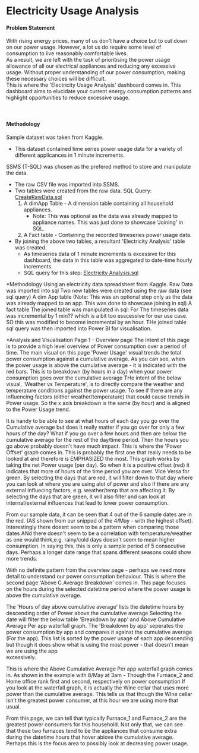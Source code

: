 # Electricity Usage Analysis #

#### Problem Statement ####
With rising energy prices, many of us don't have a choice but to cut down on our power usage. However, a lot us do require some level of consumption to live reasonably comfortable lives. <br/>
As a result, we are left with the task of prioritising the power usage allowance of all our electrical appliances and reducing any excessive usage. Without proper understanding of our power consumption, making these necessary choices will be difficult. <br/>
This is where the 'Electricity Usage Analysis' dashboard comes in. This dashboard aims to elucidate your current energy consumption patterns and highlight opportunities to reduce excessive usage. <br/>
<br/>
<br/>
#### Methodology ####
Sample dataset was taken from Kaggle.
* This dataset contained time series power usage data for a variety of different applicances in 1 minute increments. <br/>

SSMS (T-SQL) was chosen as the prefered method to store and manipulate the data.
* The raw CSV file was imported into SSMS.
* Two tables were created from the raw data. SQL Query: [CreateRawData.sql](https://github.com/KeenanJWong/Electricity-Usage-Analysis/blob/main/CreateRawData.sql)
  1) A dimApp Table - A dimension table containing all household appliances.
      * Note: This was optional as the data was already mapped to appliance names. This was just done to showcase 'Joining' in SQL.
  2) A Fact table - Containing the recorded timeseries power usage data.
* By joining the above two tables, a resultant 'Electricity Analysis' table was created.
  * As timeseries data of 1 minute increments is excessive for this dashboard, the data in this table was aggregated to date-time hourly increments.
  * SQL query for this step: [Electricity Analysis.sql](https://github.com/KeenanJWong/Electricity-Usage-Analysis/blob/main/Electricity%20Analysis.sql)

*Methodology
Using an electricity data spreadsheet from Kaggle.
Raw Data was imported into sql 
Two new tables were created using the raw data (see sql query)
  A dim App table (Note: This was an optional step only as the data was already mapped to an app. This was done to showcase joining in sql)
  A fact table
The joined table was manipulated in sql: For
  The timeseries data was incremental by 1 min?? which is a bit too esscessive for our use case. SO this was modified to become incremental by an hour.
THe joined table sql query was then imported into Power BI for visualisation.

*Analysis and Visualisation
Page 1 - Overview page
The intent of this page is to provide a high level overview of Power consumption over a period of time.
The main visual on this page 'Power Usage' visual trends the total power consumption against a cumulative average.
    As you can see, when the power usage is above the cumulative average - it is indicated with the red bars.
    This is to breakdown (by hours in a day) when your power consumption goes over the cumulative average
THe intent of the below visual, 'Weather vs Temperature', is to directly compare the weather and temperature conditions against the power usage.
    To see if there are any influencing factors (either weather/temperature) that could cause trends in Power usage.
    So the x axis breakdown is the same (by hour) and is aligned to the Power Usage trend.
    
It is handy to be able to see at what hours of each day you go over the Cumulative average but does it really matter if you go over for only a few hours of the day?
What if you go over a few hours and then are below the cumulative average for the rest of the day/time period. Then the hours you go above probably doesn't have much impact.
This is where the 'Power Offset' graph comes in. This is probably the first one that really needs to be looked at and therefore is EMPHASIZED the most.
    This graph works by taking the net Power usage (per day). So when it is a positive offset (red) it indicates that more of hours of the time period you are over. 
    Vice Versa for green.
    By selecting the days that are red, it will filter down to that day where you can look at where you are using alot of power and also if there are any external 
     influecing factors, e.g. weather/temp that are affecting it.
    By selecting the days that are green, it will also filter and can look at internal/external influences that lead to lower power consumption.

From our sample data, it can be seen that 4 out of the 6 sample dates are in the red. (AS shown from our snipped of the 4/May - with the highest offset).
    Interestingly there doesnt seem to be a pattern when comparing those dates 
    ANd there doesn't seem to be a correlation with temperature/weather as one would think,e.g. rainy/cold days doesn't seem to mean higher consumption.
        In saying this, this is only a sample period of 5 consecutive days. Perhaps a longer date range that spans different seasons could show more trends.

With no definite pattern from the overview page - perhaps we need more detail to understand our power consumption behaviour.
    This is where the second page 'Above C.Average Breakdown' comes in.
    This page focuses on the hours during the selected datetime period where the power usage is above the cumulative average.

The 'Hours of day above cumulative average' lists the datetime hours by descending order of Power above the cumulative average
    Selecting the date will filter the below table 'Breakdown by app' and Above Cumulative Average Per app waterfall graph.
The 'Breakdown by app' seperates the power consumption by app and compares it against the cumulative average (For the app).
    This list is sorted by the power usage of each app descending but though it does show what is using the most power - that doesn't mean we are using the app   
    excessively.

This is where the Above Cumulative Average Per app waterfall graph comes in.
    As shown in the example with 8/May at 3am - Though the Furnace_2 and Home office rank first and second, respectively on power consumption
    If you look at the waterfall graph, it is actually the Wine cellar that uses more power than the cumulative average. 
    This tells us that though the WIne cellar isn't the greatest power consumer, at this hour we are using more that usual.

From this page, we can tell that typically Furnace_1 and Furnace_2 are the greatest power consumers for this household.
    Not only that, we can see that these two furnaces tend to be the appliances that consume extra during the datetime hours that hover abiove the cumulative average.
Perhaps this is the focus area to possibly look at decreasing power usage.

    


    
    

    

